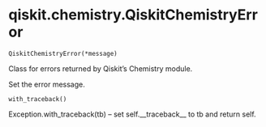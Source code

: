 <span id="qiskit-chemistry-qiskitchemistryerror" />

# qiskit.chemistry.QiskitChemistryError



`QiskitChemistryError(*message)`

Class for errors returned by Qiskit’s Chemistry module.

Set the error message.



`with_traceback()`

Exception.with\_traceback(tb) – set self.\_\_traceback\_\_ to tb and return self.
